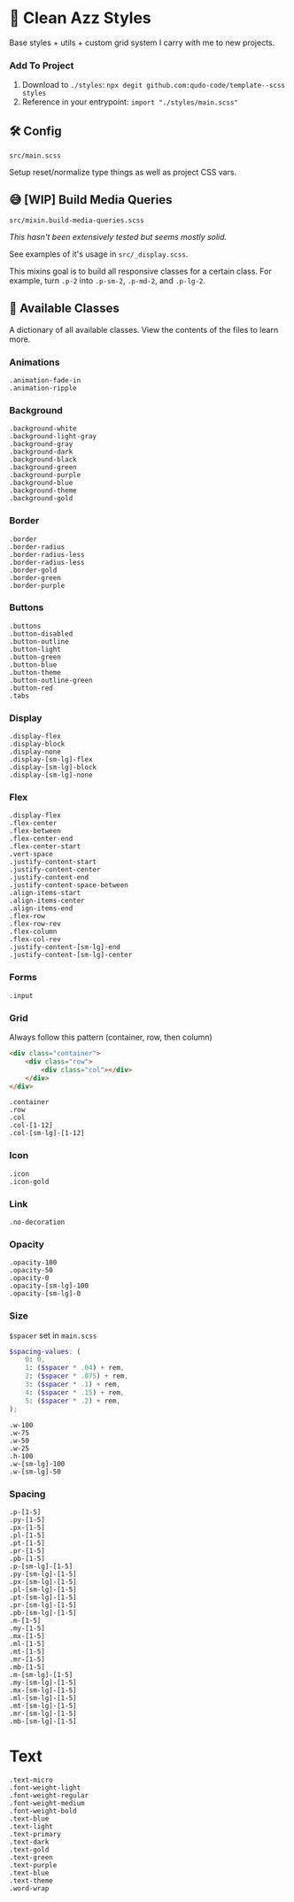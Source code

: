 # 🎨 Clean Azz Styles 
Base styles + utils + custom grid system I carry with me to new projects.

### Add To Project
1. Download to `./styles`: `npx degit github.com:qudo-code/template--scss styles`
2. Reference in your entrypoint: `import "./styles/main.scss"`

## 🛠 Config
`src/main.scss`

Setup reset/normalize type things as well as project CSS vars.

## 😅 [WIP] Build Media Queries
`src/mixin.build-media-queries.scss`

_This hasn't been extensively tested but seems mostly solid._

See examples of it's usage in `src/_display.scss`.

This mixins goal is to build all responsive classes for a certain class. For example, turn `.p-2` into `.p-sm-2`, `.p-md-2`, and `.p-lg-2`.

## 🚀 Available Classes
A dictionary of all available classes. View the contents of the files to learn more.

### Animations
```
.animation-fade-in
.animation-ripple
```
  
### Background
```
.background-white
.background-light-gray
.background-gray
.background-dark
.background-black
.background-green
.background-purple
.background-blue
.background-theme
.background-gold
```

### Border
```
.border
.border-radius
.border-radius-less
.border-radius-less
.border-gold
.border-green
.border-purple
```

### Buttons
```
.buttons
.button-disabled
.button-outline
.button-light
.button-green
.button-blue
.button-theme
.button-outline-green
.button-red
.tabs
```

### Display
```
.display-flex
.display-block
.display-none
.display-[sm-lg]-flex
.display-[sm-lg]-block
.display-[sm-lg]-none
```

### Flex
```
.display-flex
.flex-center
.flex-between
.flex-center-end
.flex-center-start 
.vert-space
.justify-content-start
.justify-content-center
.justify-content-end
.justify-content-space-between
.align-items-start
.align-items-center
.align-items-end
.flex-row
.flex-row-rev
.flex-column
.flex-col-rev
.justify-content-[sm-lg]-end
.justify-content-[sm-lg]-center
```

### Forms
```
.input
```

### Grid
Always follow this pattern (container, row, then column)
```html
<div class="container">
    <div class="row">
        <div class="col"></div>
    </div>
</div>
```
```
.container
.row
.col
.col-[1-12]
.col-[sm-lg]-[1-12]
```

### Icon
```
.icon
.icon-gold
```

### Link
```
.no-decoration
```

### Opacity
```
.opacity-100
.opacity-50
.opacity-0
.opacity-[sm-lg]-100
.opacity-[sm-lg]-0
```

### Size
`$spacer` set in `main.scss`
```scss
$spacing-values: (
    0: 0,
    1: ($spacer * .04) + rem,
    2: ($spacer * .075) + rem,
    3: ($spacer * .1) + rem,
    4: ($spacer * .15) + rem,
    5: ($spacer * .2) + rem,
);
```
```
.w-100
.w-75
.w-50
.w-25
.h-100
.w-[sm-lg]-100
.w-[sm-lg]-50
```

### Spacing
```
.p-[1-5]
.py-[1-5]
.px-[1-5]
.pl-[1-5]
.pt-[1-5]
.pr-[1-5]
.pb-[1-5]
.p-[sm-lg]-[1-5]
.py-[sm-lg]-[1-5]
.px-[sm-lg]-[1-5]
.pl-[sm-lg]-[1-5]
.pt-[sm-lg]-[1-5]
.pr-[sm-lg]-[1-5]
.pb-[sm-lg]-[1-5]
.m-[1-5]
.my-[1-5]
.mx-[1-5]
.ml-[1-5]
.mt-[1-5]
.mr-[1-5]
.mb-[1-5]
.m-[sm-lg]-[1-5]
.my-[sm-lg]-[1-5]
.mx-[sm-lg]-[1-5]
.ml-[sm-lg]-[1-5]
.mt-[sm-lg]-[1-5]
.mr-[sm-lg]-[1-5]
.mb-[sm-lg]-[1-5]
```
# Text
```
.text-micro
.font-weight-light
.font-weight-regular
.font-weight-medium
.font-weight-bold
.text-blue
.text-light
.text-primary
.text-dark
.text-gold
.text-green
.text-purple
.text-blue
.text-theme
.word-wrap
```

